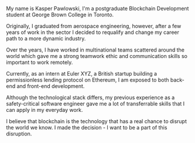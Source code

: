My name is Kasper Pawlowski, I'm a postgraduate Blockchain Development student at George Brown College in Toronto.

Originally, I graduated from aerospace engineering, however, after a few years of work in the sector I decided to requalify and change my career path to a more dynamic industry.

Over the years, I have worked in multinational teams scattered around the world which gave me a strong teamwork ethic and communication skills so important to work remotely.

Currently, as an intern at Euler XYZ, a British startup building a permissionless lending protocol on Ethereum, I am exposed to both back-end and front-end development.

Although the technological stack differs, my previous experience as a safety-critical software engineer gave me a lot of transferrable skills that I can apply in my everyday work. 

I believe that blockchain is the technology that has a real chance to disrupt the world we know. I made the decision - I want to be a part of this disruption.